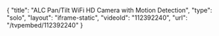 {
    "title": "ALC Pan\/Tilt WiFi HD Camera with Motion Detection",
    "type": "solo",
    "layout": "iframe-static",
    "videoId": "112392240",
    "url": "\/tvpembed\/112392240"
}